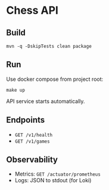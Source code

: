 # Chess API

## Build
```
mvn -q -DskipTests clean package
```

## Run
Use docker compose from project root:
```
make up
```
API service starts automatically.

## Endpoints
- `GET /v1/health`
- `GET /v1/games`

## Observability
- Metrics: `GET /actuator/prometheus`
- Logs: JSON to stdout (for Loki)
